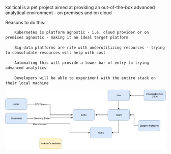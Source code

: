 kalitical is a pet project aimed at providing an out-of-the-box advanced analytical environment - on premises and on cloud


Reasons to do this:

		Kubernetes is platform agnostic - i.e. cloud provider or on premises agnostic - making it an ideal target platform
	
		Big data platforms are rife with underutilizing resources - trying to consolidate resources will help with cost

		Automating this will provide a lower bar of entry to trying advanced analytics

		Developers will be able to experiment with the entire stack on their local machine



![Proposed Architecture](resources/kalitical_proposed_architecture.jpeg)

